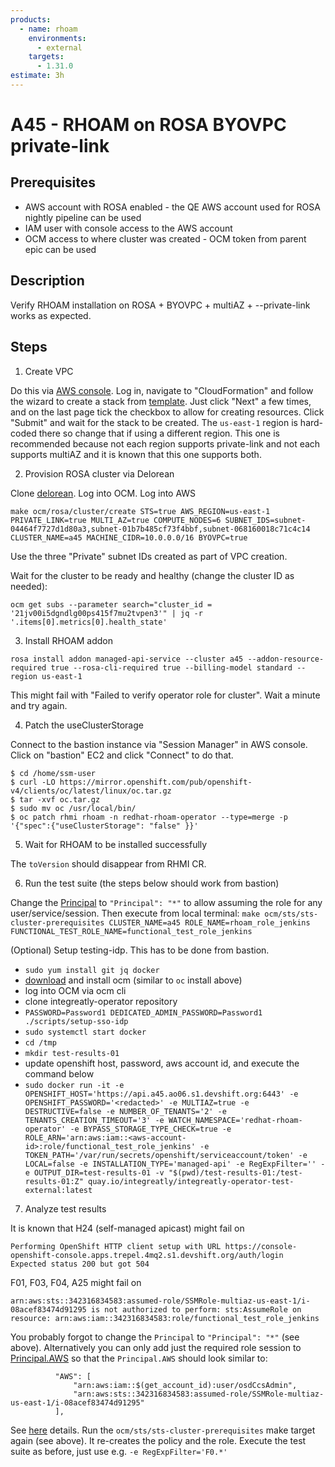 ```yaml
---
products:
  - name: rhoam
    environments:
      - external
    targets:
      - 1.31.0
estimate: 3h
---
```


# A45 - RHOAM on ROSA BYOVPC private-link

## Prerequisites

- AWS account with ROSA enabled - the QE AWS account used for ROSA nightly pipeline can be used
- IAM user with console access to the AWS account
- OCM access to where cluster was created - OCM token from parent epic can be used

## Description

Verify RHOAM installation on ROSA + BYOVPC + multiAZ + --private-link works as expected.

## Steps

1. Create VPC

Do this via [AWS console](https://aws.amazon.com/console/). Log in, navigate to "CloudFormation" and follow the wizard to create a stack from [template](https://github.com/integr8ly/delorean/blob/master/templates/ocm/vpc-private-link-fw-us-east-1.yaml). Just click "Next" a few times, and on the last page tick the checkbox to allow for creating resources. Click "Submit" and wait for the stack to be created. The `us-east-1` region is hard-coded there so change that if using a different region. This one is recommended because not each region supports private-link and not each supports multiAZ and it is known that this one supports both.

2. Provision ROSA cluster via Delorean

Clone [delorean](https://github.com/integr8ly/delorean). Log into OCM. Log into AWS

`make ocm/rosa/cluster/create STS=true AWS_REGION=us-east-1 PRIVATE_LINK=true MULTI_AZ=true COMPUTE_NODES=6 SUBNET_IDS=subnet-04464f7727d1d80a3,subnet-01b7b485cf73f4bbf,subnet-068160018c71c4c14 CLUSTER_NAME=a45 MACHINE_CIDR=10.0.0.0/16 BYOVPC=true`

Use the three "Private" subnet IDs created as part of VPC creation.

Wait for the cluster to be ready and healthy (change the cluster ID as needed):

`ocm get subs --parameter search="cluster_id = '21jv00i5dgndlg00ps415f7mu2tvpen3'" | jq -r '.items[0].metrics[0].health_state'`

3. Install RHOAM addon

`rosa install addon managed-api-service --cluster a45 --addon-resource-required true --rosa-cli-required true --billing-model standard --region us-east-1`

This might fail with "Failed to verify operator role for cluster". Wait a minute and try again.

4. Patch the useClusterStorage

Connect to the bastion instance via "Session Manager" in AWS console. Click on "bastion" EC2 and click "Connect" to do that.

```
$ cd /home/ssm-user
$ curl -LO https://mirror.openshift.com/pub/openshift-v4/clients/oc/latest/linux/oc.tar.gz
$ tar -xvf oc.tar.gz
$ sudo mv oc /usr/local/bin/
$ oc patch rhmi rhoam -n redhat-rhoam-operator --type=merge -p '{"spec":{"useClusterStorage": "false" }}'
```

5. Wait for RHOAM to be installed successfully

The `toVersion` should disappear from RHMI CR.

6. Run the test suite (the steps below should work from bastion)

Change the [Principal](https://github.com/integr8ly/delorean/blob/1855275dae30b8beaead789e01cb18ab7df46579/scripts/rosa/rosa.sh#L181) to `"Principal": "*"` to allow assuming the role for any user/service/session. Then execute from local terminal:
`make ocm/sts/sts-cluster-prerequisites CLUSTER_NAME=a45 ROLE_NAME=rhoam_role_jenkins FUNCTIONAL_TEST_ROLE_NAME=functional_test_role_jenkins`

(Optional) Setup testing-idp. This has to be done from bastion.

- `sudo yum install git jq docker`
- [download](https://github.com/openshift-online/ocm-cli/releases) and install ocm (similar to `oc` install above)
- log into OCM via ocm cli
- clone integreatly-operator repository
- `PASSWORD=Password1 DEDICATED_ADMIN_PASSWORD=Password1 ./scripts/setup-sso-idp`
- `sudo systemctl start docker`
- `cd /tmp`
- `mkdir test-results-01`
- update openshift host, password, aws account id, and execute the command below
- `sudo docker run -it -e OPENSHIFT_HOST='https://api.a45.ao06.s1.devshift.org:6443' -e OPENSHIFT_PASSWORD='<redacted>' -e MULTIAZ=true -e DESTRUCTIVE=false -e NUMBER_OF_TENANTS='2' -e TENANTS_CREATION_TIMEOUT='3' -e WATCH_NAMESPACE='redhat-rhoam-operator' -e BYPASS_STORAGE_TYPE_CHECK=true -e ROLE_ARN='arn:aws:iam::<aws-account-id>:role/functional_test_role_jenkins' -e TOKEN_PATH='/var/run/secrets/openshift/serviceaccount/token' -e LOCAL=false -e INSTALLATION_TYPE='managed-api' -e RegExpFilter='' -e OUTPUT_DIR=test-results-01 -v "$(pwd)/test-results-01:/test-results-01:Z" quay.io/integreatly/integreatly-operator-test-external:latest`

7. Analyze test results

It is known that H24 (self-managed apicast) might fail on

```
Performing OpenShift HTTP client setup with URL https://console-openshift-console.apps.trepel.4mq2.s1.devshift.org/auth/login
Expected status 200 but got 504
```

F01, F03, F04, A25 might fail on

```
arn:aws:sts::342316834583:assumed-role/SSMRole-multiaz-us-east-1/i-08acef83474d91295 is not authorized to perform: sts:AssumeRole on resource: arn:aws:iam::342316834583:role/functional_test_role_jenkins
```

You probably forgot to change the `Principal` to `"Principal": "*"` (see above). Alternatively you can only add just the required role session to [Principal.AWS](https://github.com/integr8ly/delorean/blob/1855275dae30b8beaead789e01cb18ab7df46579/scripts/rosa/rosa.sh#L181) so that the `Principal.AWS` should look similar to:

```
          "AWS": [
              "arn:aws:iam::$(get_account_id):user/osdCcsAdmin",
              "arn:aws:sts::342316834583:assumed-role/SSMRole-multiaz-us-east-1/i-08acef83474d91295"
          ],
```

See [here](https://docs.aws.amazon.com/IAM/latest/UserGuide/reference_policies_elements_principal.html) details.
Run the `ocm/sts/sts-cluster-prerequisites` make target again (see above). It re-creates the policy and the role. Execute the test suite as before, just use e.g. `-e RegExpFilter='F0.*'`
